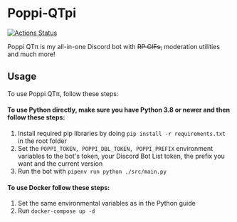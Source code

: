# Poppi-QTpi
[![Actions Status](https://github.com/NatsumiHB/Poppi-QTpi/workflows/Build%20and%20Push%20to%20Docker/badge.svg)](https://github.com/NatsumiHB/Poppi-QTpi/actions)

Poppi QTπ is my all-in-one Discord bot with ~~RP GIFs,~~ moderation utilities and much more!

## Usage
To use Poppi QTπ, follow these steps:
#### To use Python directly, make sure you have Python 3.8 or newer and then follow these steps:
1. Install required pip libraries by doing `pip install -r requirements.txt` in the root folder
2. Set the `POPPI_TOKEN, POPPI_DBL_TOKEN, POPPI_PREFIX` environment variables to the bot's token,
your Discord Bot List token, the prefix you want and the current version
3. Run the bot with `pipenv run python ./src/main.py`

#### To use Docker follow these steps:
1. Set the same environmental variables as in the Python guide
2. Run `docker-compose up -d`